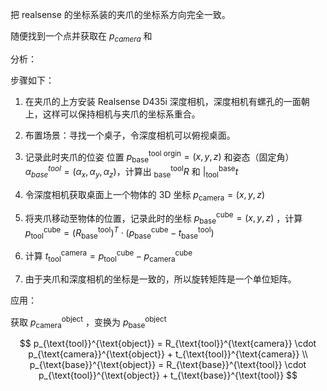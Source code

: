 把 realsense 的坐标系装的夹爪的坐标系方向完全一致。

随便找到一个点并获取在 $p_{camera}$ 和

分析：


步骤如下：

1. 在夹爪的上方安装 Realsense D435i 深度相机，深度相机有螺孔的一面朝上，这样可以保持相机与夹爪的坐标系重合。

2. 布置场景：寻找一个桌子，令深度相机可以俯视桌面。

3. 记录此时夹爪的位姿 位置 $p_{\text{base}}^{\text{tool orgin}}=(x,y,z)$ 和姿态（固定角） $\alpha_{base}^{tool}=(\alpha_x,\alpha_y,\alpha_z)$，计算出 $_{\text{base}}^{\text{tool}}R$ 和 $|_{\text{tool}}^{\text{base}}t$

4. 令深度相机获取桌面上一个物体的 3D 坐标 $p_{\text{camera}} = (x,y,z)$ 

5. 将夹爪移动至物体的位置，记录此时的坐标 $p_{\text{base}}^{\text{cube}} = (x,y,z)$ ，计算 $p_{\text{tool}}^{\text{cube}} = \left( R_{\text{base}}^{\text{tool}} \right)^T \cdot \left( p_{\text{base}}^{\text{cube}} - t_{\text{base}}^{\text{tool}} \right)$ 

6. 计算 $t_{\text{tool}}^{\text{camera}} = p_{\text{tool}}^{\text{cube}} - p_{\text{camera}}^{\text{cube}}$ 

7. 由于夹爪和深度相机的坐标是一致的，所以旋转矩阵是一个单位矩阵。  

    

应用：

获取 $p_{\text{camera}}^{\text{object}}$ ，变换为 $p_{\text{base}}^{\text{object}}$


$$
p_{\text{tool}}^{\text{object}} = 
R_{\text{tool}}^{\text{camera}} \cdot p_{\text{camera}}^{\text{object}} + t_{\text{tool}}^{\text{camera}} \\
p_{\text{base}}^{\text{object}} = 
R_{\text{base}}^{\text{tool}} \cdot p_{\text{tool}}^{\text{object}} + t_{\text{base}}^{\text{tool}}
$$


 
